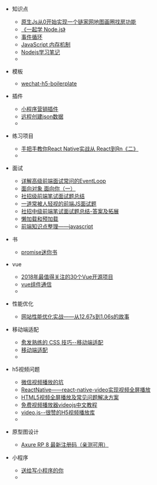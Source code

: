 * 知识点
  * [原生Js从0开始实现一个链家网地图画圈找房功能](https://juejin.im/post/5b091a3f518825388f75740a)
  * [《一起学 Node.js》 ](https://github.com/nswbmw/N-blog)
  * [事件循环](https://segmentfault.com/a/1190000015112913?utm_source=channel-hottest)
  * [JavaScript 内存机制](https://juejin.im/post/5b10ba336fb9a01e66164346)
  * [Nodejs学习笔记](https://github.com/chyingp/nodejs-learning-guide/blob/master/README.md)
  * 



* 模板
  * [wechat-h5-boilerplate](https://github.com/panteng/wechat-h5-boilerplate)



* 插件
  * [小程序营销插件](https://github.com/o2team/wxapp-market)
  * [远程创建json数据](http://myjson.com/)
  * 

* 练习项目
  * [手把手教你React Native实战从 React到Rn《二》](https://juejin.im/post/5b109a8ee51d45067f16a26b)
  * 



* 面试
  * [详解高级前端面试常问的EventLoop](https://juejin.im/post/5b07d0d1f265da0de02f40e3)
  * [面向对象 面向你（一）](https://juejin.im/post/5b0658a151882538bc77689b)
  * [社招级前端笔试面试题总结](https://juejin.im/post/5af3cc4af265da0ba3521028)
  * [一道常被人轻视的前端JS面试题](https://www.cnblogs.com/xxcanghai/p/5189353.html)
  * [社招中级前端笔试面试题总结-答案及拓展](https://juejin.im/post/5b0562306fb9a07aaf3596c1)
  * [懒加载和预加载](https://lilywei739.github.io/2017/02/06/lazyload_Img.html)
  * [前端知识点整理——javascript](https://segmentfault.com/a/1190000015082573)



* 书
  * [promise迷你书](http://liubin.org/promises-book/)



* vue
  * [2018年最值得关注的30个Vue开源项目](https://blog.fundebug.com/2018/05/29/30-amazing-vuejs-open-source/)
  * [vue组件通信](https://github.com/moyueating/blogBackup/blob/master/vue/vue%E7%BB%84%E4%BB%B6%E9%80%9A%E4%BF%A1.md)
  * 



* 性能优化

  * [网站性能优化实战——从12.67s到1.06s的故事](https://juejin.im/post/5b0b7d74518825158e173a0c)

  

* 移动端适配

  * [愈发熟练的 CSS 技巧--移动端适配](https://juejin.im/post/5b0a9f266fb9a07aa114a908)
  * [移动端适配](https://github.com/moyueating/blogBackup/blob/master/css/%E7%A7%BB%E5%8A%A8%E7%AB%AF%E9%80%82%E9%85%8D.md)
  * 





* h5视频问题
  * [微信视频播放的坑](https://blog.csdn.net/hf123lsk/article/details/78920211)
  * [ReactNative——react-native-video实现视频全屏播放](https://juejin.im/post/5a9f9fde518825557207e7b0)
  * [HTML5视频全屏播放及常见问题解决方案 ](https://github.com/FrontEndRoad/fullVideo)
  * [免费视频播放器videojs中文教程](https://www.cnblogs.com/afrog/p/6689179.html)
  * [video.js--很赞的H5视频播放库](https://www.cnblogs.com/stoneniqiu/p/5807568.html)
  * 





* 原型图设计
  * [Axure RP 8 最新注册码（亲测可用）](https://blog.csdn.net/m_agician/article/details/79819344)



* 小程序
  * [送给写小程序的你](https://juejin.im/post/5b0ccd4e51882515861d2347)
  * 